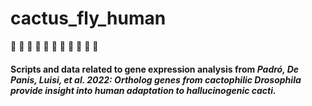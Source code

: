 # cactus_fly_human
:cactus: :cactus: :cactus: :cactus: :cactus: :cactus: :cactus: :cactus: :cactus: :cactus: :cactus:

#### Scripts and data related to gene expression analysis from *Padró, De Panis, Luisi, et al. 2022: Ortholog genes from cactophilic Drosophila provide insight into human adaptation to hallucinogenic cacti.*
